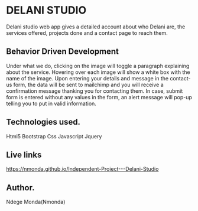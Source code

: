 # DELANI STUDIO
Delani studio web app gives a detailed account about who Delani are, the services offered, projects done  and a contact page to reach them.

## Behavior Driven Development
Under what we do, clicking on the image will toggle a paragraph explaining about the service.
Hovering over each image will show a white box with the name of the image.
Upon entering your details and message in the contact-us form, the data will be sent to mailchimp and you will receive a confirmation message thanking you for contacting them.
In case, submit form is entered without any values in the form, an alert message will pop-up telling you to put in valid information.​
## Technologies used.
Html5
Bootstrap
Css
Javascript
Jquery
## Live links
https://nmonda.github.io/Independent-Project---Delani-Studio

## Author.
Ndege Monda(Nmonda)